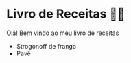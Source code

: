 # Livro de Receitas :man_cook:

Olá! Bem vindo ao meu livro de receitas

- Strogonoff de frango
- Pavê


